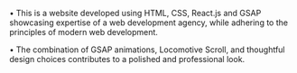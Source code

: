 •  This is a website developed using HTML, CSS, React.js and GSAP showcasing expertise of a web development agency,
while adhering to the principles of modern web development.


•  The combination of GSAP animations, Locomotive Scroll,
and thoughtful design choices contributes to a polished and professional look.
